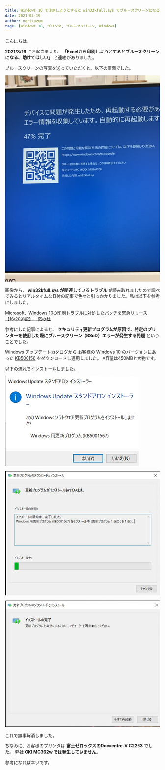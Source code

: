 ```yaml
---
title: Windows 10 で印刷しようとすると win32kfull.sys でブルースクリーンになる
date: 2021-03-19
author: norikazum
tags: [Windows 10, プリンタ, ブルースクリーン, Windows]
---
```


こんにちは。

**2021/3/16** にお客さまより、 **「Excelから印刷しようとするとブルースクリーンになる、助けてほしい」** と連絡がありました。

ブルースクリーンの写真を送っていただくと、以下の画面でした。

![](images/blue-screen-on-win32kfull-sys-when-trying-to-print-on-windows-10-1.jpg)

画像から、 **win32kfull.sys が関連しているトラブル** が読み取れましたので調べてみるとリアルタイムな日付の記事で色々と引っかかりました。私は以下を参考にしました。

[Microsoft、Windows 10の印刷トラブルに対処したパッチを緊急リリース【16:20追記】 - 窓の杜](https://forest.watch.impress.co.jp/docs/news/1312366.html)

参考にした記事によると、 **セキュリティ更新プログラムが原因で、特定のプリンターを使用した際にブルースクリーン（BSoD）エラーが発生する問題** ということでした。

Windows アップデートカタログから お客様の Windows 10 のバージョンにあった [KB500156](https://www.catalog.update.microsoft.com/Search.aspx?q=KB5001567) をダウンロードし適用しました。
※容量は450MBと大物です。

以下の流れでインストールしました。

![](images/blue-screen-on-win32kfull-sys-when-trying-to-print-on-windows-10-2.jpg)

![](images/blue-screen-on-win32kfull-sys-when-trying-to-print-on-windows-10-3.jpg)

![](images/blue-screen-on-win32kfull-sys-when-trying-to-print-on-windows-10-4.jpg)

これで無事解消しました。

ちなみに、お客様のプリンタは **富士ゼロックスのDocuentre-V C2263** でした。
弊社 **OKI MC362w では発生していません**。

参考になれば幸いです。